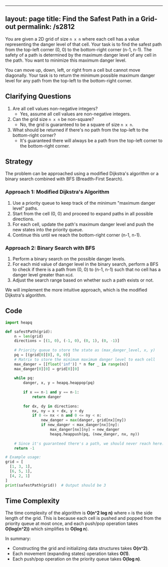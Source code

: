 
---
layout: page
title:  Find the Safest Path in a Grid-out
permalink: /s2812
---

You are given a 2D grid of size `n x n` where each cell has a value representing the danger level of that cell. Your task is to find the safest path from the top-left corner (0, 0) to the bottom-right corner (n-1, n-1). The safety of a path is determined by the maximum danger level of any cell in the path. You want to minimize this maximum danger level.

You can move up, down, left, or right from a cell but cannot move diagonally. Your task is to return the minimum possible maximum danger level for any path from the top-left to the bottom-right corner.

## Clarifying Questions

1. Are all cell values non-negative integers?
   - Yes, assume all cell values are non-negative integers.
2. Can the grid size `n x n` be non-square?
   - No, the grid is guaranteed to be a square of size `n x n`.
3. What should be returned if there's no path from the top-left to the bottom-right corner?
   - It's guaranteed there will always be a path from the top-left corner to the bottom-right corner.

## Strategy

The problem can be approached using a modified Dijkstra's algorithm or a binary search combined with BFS (Breadth-First Search).

### Approach 1: Modified Dijkstra's Algorithm
1. Use a priority queue to keep track of the minimum "maximum danger level" paths.
2. Start from the cell (0, 0) and proceed to expand paths in all possible directions.
3. For each cell, update the path's maximum danger level and push the new states into the priority queue.
4. Continue this until we reach the bottom-right corner (n-1, n-1).

### Approach 2: Binary Search with BFS
1. Perform a binary search on the possible danger levels.
2. For each mid value of danger level in the binary search, perform a BFS to check if there is a path from (0, 0) to (n-1, n-1) such that no cell has a danger level greater than `mid`.
3. Adjust the search range based on whether such a path exists or not.

We will implement the more intuitive approach, which is the modified Dijkstra's algorithm.

## Code

```python
import heapq

def safestPath(grid):
    n = len(grid)
    directions = [(1, 0), (-1, 0), (0, 1), (0, -1)]
    
    # Priority queue to store the state as (max_danger_level, x, y)
    pq = [(grid[0][0], 0, 0)]
    # Matrix to store the minimum maximum danger level to each cell
    max_danger = [[float('inf')] * n for _ in range(n)]
    max_danger[0][0] = grid[0][0]
    
    while pq:
        danger, x, y = heapq.heappop(pq)
        
        if x == n-1 and y == n-1:
            return danger
        
        for dx, dy in directions:
            nx, ny = x + dx, y + dy
            if 0 <= nx < n and 0 <= ny < n:
                new_danger = max(danger, grid[nx][ny])
                if new_danger < max_danger[nx][ny]:
                    max_danger[nx][ny] = new_danger
                    heapq.heappush(pq, (new_danger, nx, ny))
                    
    # Since it's guaranteed there's a path, we should never reach here.
    return -1

# Example usage:
grid = [
  [1, 3, 1],
  [6, 5, 1],
  [4, 2, 1]
]
print(safestPath(grid))  # Output should be 3
```

## Time Complexity

The time complexity of the algorithm is **O(n^2 log n)** where `n` is the side length of the grid. This is because each cell is pushed and popped from the priority queue at most once, and each push/pop operation takes **O(log(n^2))** which simplifies to **O(log n**).

In summary:
- Constructing the grid and initializing data structures takes **O(n^2)**.
- Each movement (expanding states) operation takes **O(1)**.
- Each push/pop operation on the priority queue takes **O(log n)**.